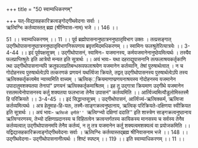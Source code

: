 +++
title = "50 स्वाम्यधिकरणम्"

+++
यत्-विद्यासहकारिक्रत्वङ्गोद्गीथवेदनाः सर्वाः ।   
ऋत्विग्भिः कर्तव्यास्तत् ब्रह्म (श्रीनिवास-नाम) भजे ।। 146 ।।  
  
51 ।। स्वाम्यधिकरणम् ।। 11 ।। पूर्व ब्रह्मोपासनानुष्ठात्रननुष्ठातृविभाग उक्तः । तत्प्रसङ्गात् उद्गीथोपासनानुष्ठात्रननुष्ठातृविभागनिरूपणाय ब्रवृत्तमिदमधिकरणम् ।। स्वामिनः फलश्रुतेरित्यात्रयेः ।। 3-4-44 ।। इदं पूर्वपक्षसूत्रम् । उद्गीथोपासनं, स्वामिनः- यजमानस्य, कर्मयजमानेनानुष्ठेयमित्यर्थः । तस्यैव फलप्राप्तिश्रुतेः इति आत्रेयो मन्यत इति सूत्रार्थः ।। अयं भावः- यथा दहराद्युपासनानि तत्फलाश्रयकर्तृकाणि त्था उद्गीथोपासनान्यपि क्रतुफलाप्रतिबन्धरूपफलाश्रयेण यजमानेन कर्तव्यानि, तेषां पुरुषार्थत्वात् । न च गोदोहनस्य पुरुषार्थत्वेऽपि तत्करणकं प्रणयनं यथर्त्विजा क्रियते, तद्वत् उद्गीथोपासनस्य पुरुषार्थत्वेऽपि तस्य ऋत्विक्कर्तृकत्वमेव न्याय्यमिति वाच्यम् । ऋत्विक््क्रियमाणाप्प्रणयनाश्रयस्य गोदोहनस्य यजमानेन उपादातुमशक्यतया तेनापां" प्रणयनं ऋत्विक्कर्तृकमाश्रितम् । इह तु उद्गात्रा क्रियमाण उद्गीथे यजमानेन रसतमत्वेनोपासनस्य कर्तु शक्यतया फलभाजा तेनैव उपासनं" कर्तव्यमिति ।। आर्त्विज्यमित्यौडुलोमिस्तस्मै हि परिक्रियते ।। 3-4-45 ।। इदं सिद्धान्तसूत्रम् । उद्गीथोपासनं, आर्त्विज्यं-ऋत्विक्कर्म, ऋत्विजा कर्तव्यमित्यर्थः । अत्र हेतुमाह-हि-यतः, तस्मै-साङ्गक्रत्वनुष्ठानाय, ऋत्विक् परिक्रियते-दक्षिणया स्वीक्रियत इति सूत्रार्थः ।। अयं भावः- ``ऋत्विजो वृणीते'' ``ऋत्विग्भ्यो दक्षिणां ददाति'' इति शास्त्रेण साङ्गक्रत्वनुष्ठानाय ऋत्विग्वरणस्य, तेभ्यो दक्षिणाप्रदानस्य च विहितत्वेन क्रत्वन्तर्गतस्य कायिकस्य मानसस्य च सर्वस्य तेनैव कर्तव्यत्वात् उद्गीथोपासनमपि तेनैव कर्तव्यं, न तु तत्र यजमानेन कर्तु शक्यत्वमशक्यत्वं वा प्रयोजकमिति ।। यद्विद्यासहकारिक्रत्वङ्गोद्गीथवेदनाः सर्वाः । ऋत्विग्भिः कर्तव्यास्तद्ब्रह्म श्रीनिवासनाम भजे ।। 148 ।। उद्गीथवेदनाः- उद्गीथोपासनानीत्यर्थः । शिष्टं स्पष्टम् ।। 119 ।। इति स्वाम्याधिकरणम् ।। 11 ।।
